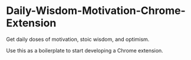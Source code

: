 # Daily-Wisdom-Motivation-Chrome-Extension
Get daily doses of motivation, stoic wisdom, and optimism.

Use this as a boilerplate to start developing a Chrome extension. 

